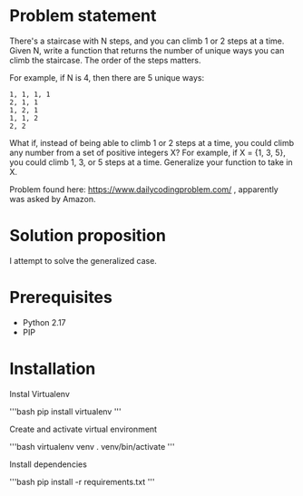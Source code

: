 # Problem statement

 There's a staircase with N steps, and you can climb 1 or 2 steps at a time. Given N, write a function that returns the number of unique ways you can climb the staircase. The order of the steps matters.

For example, if N is 4, then there are 5 unique ways:

    1, 1, 1, 1
    2, 1, 1
    1, 2, 1
    1, 1, 2
    2, 2

What if, instead of being able to climb 1 or 2 steps at a time, you could climb any number from a set of positive integers X? For example, if X = {1, 3, 5}, you could climb 1, 3, or 5 steps at a time. Generalize your function to take in X. 

Problem found here: https://www.dailycodingproblem.com/ , apparently was asked by Amazon.

# Solution proposition

I attempt to solve the generalized case.

# Prerequisites

- Python 2.17
- PIP

# Installation

Instal Virtualenv

'''bash
pip install virtualenv
'''

Create and activate virtual environment

'''bash
virtualenv venv
. venv/bin/activate
'''

Install dependencies

'''bash
pip install -r requirements.txt
'''